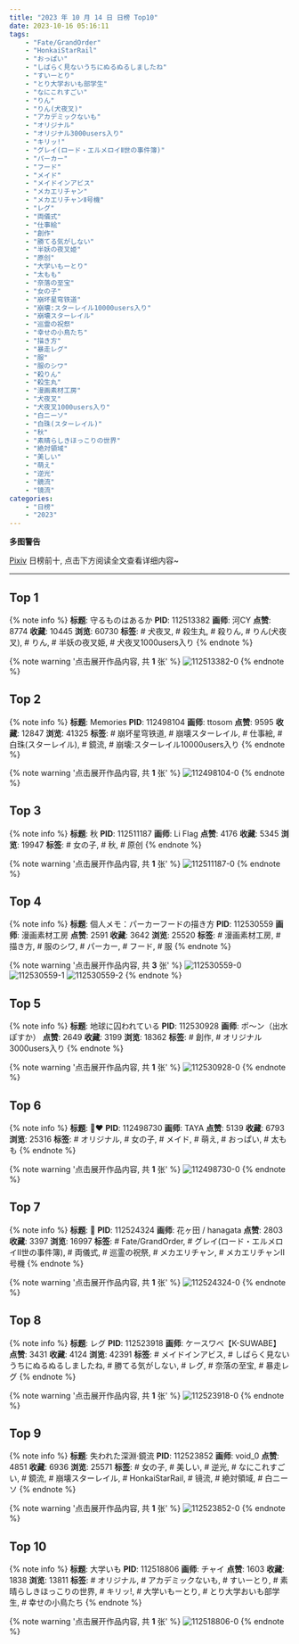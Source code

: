 ```yaml
---
title: "2023 年 10 月 14 日 日榜 Top10"
date: 2023-10-16 05:16:11
tags:
    - "Fate/GrandOrder"
    - "HonkaiStarRail"
    - "おっぱい"
    - "しばらく見ないうちにぬるぬるしましたね"
    - "すいーとり"
    - "とり大学おいも部学生"
    - "なにこれすごい"
    - "りん"
    - "りん(犬夜叉)"
    - "アカデミックないも"
    - "オリジナル"
    - "オリジナル3000users入り"
    - "キリッ!"
    - "グレイ(ロード・エルメロイⅡ世の事件簿)"
    - "パーカー"
    - "フード"
    - "メイド"
    - "メイドインアビス"
    - "メカエリチャン"
    - "メカエリチャンⅡ号機"
    - "レグ"
    - "両儀式"
    - "仕事絵"
    - "創作"
    - "勝てる気がしない"
    - "半妖の夜叉姫"
    - "原创"
    - "大学いもーとり"
    - "太もも"
    - "奈落の至宝"
    - "女の子"
    - "崩坏星穹铁道"
    - "崩壊:スターレイル10000users入り"
    - "崩壊スターレイル"
    - "巡霊の祝祭"
    - "幸せの小鳥たち"
    - "描き方"
    - "暴走レグ"
    - "服"
    - "服のシワ"
    - "殺りん"
    - "殺生丸"
    - "漫画素材工房"
    - "犬夜叉"
    - "犬夜叉1000users入り"
    - "白ニーソ"
    - "白珠(スターレイル)"
    - "秋"
    - "素晴らしきほっこりの世界"
    - "絶対領域"
    - "美しい"
    - "萌え"
    - "逆光"
    - "鏡流"
    - "镜流"
categories:
    - "日榜"
    - "2023"
---
```


<i class="fa fa-triangle-exclamation"></i>**多图警告**<i class="fa fa-triangle-exclamation"></i>

[Pixiv](https://www.pixiv.net/) 日榜前十, 点击下方阅读全文查看详细内容~

<!-- more -->

---

## Top 1

{% note info %}
**标题**: 守るものはあるか
**PID**: 112513382 **画师**: 河CY
**点赞**: 8774 **收藏**: 10445 **浏览**: 60730
**标签**: # 犬夜叉, # 殺生丸, # 殺りん, # りん(犬夜叉), # りん, # 半妖の夜叉姫, # 犬夜叉1000users入り
{% endnote %}

{% note warning '点击展开作品内容, 共 **1** 张' %}
![112513382-0](https://i.pixiv.re/img-original/img/2023/10/13/17/59/25/112513382_p0.jpg)
{% endnote %}

## Top 2

{% note info %}
**标题**: Memories
**PID**: 112498104 **画师**: ttosom
**点赞**: 9595 **收藏**: 12847 **浏览**: 41325
**标签**: # 崩坏星穹铁道, # 崩壊スターレイル, # 仕事絵, # 白珠(スターレイル), # 鏡流, # 崩壊:スターレイル10000users入り
{% endnote %}

{% note warning '点击展开作品内容, 共 **1** 张' %}
![112498104-0](https://i.pixiv.re/img-original/img/2023/10/13/00/00/13/112498104_p0.jpg)
{% endnote %}

## Top 3

{% note info %}
**标题**: 秋
**PID**: 112511187 **画师**: Li Flag
**点赞**: 4176 **收藏**: 5345 **浏览**: 19947
**标签**: # 女の子, # 秋, # 原创
{% endnote %}

{% note warning '点击展开作品内容, 共 **1** 张' %}
![112511187-0](https://i.pixiv.re/img-original/img/2023/10/13/15/47/52/112511187_p0.jpg)
{% endnote %}

## Top 4

{% note info %}
**标题**: 個人メモ：パーカーフードの描き方
**PID**: 112530559 **画师**: 漫画素材工房
**点赞**: 2591 **收藏**: 3642 **浏览**: 25520
**标签**: # 漫画素材工房, # 描き方, # 服のシワ, # パーカー, # フード, # 服
{% endnote %}

{% note warning '点击展开作品内容, 共 **3** 张' %}
![112530559-0](https://i.pixiv.re/img-original/img/2023/10/14/07/00/11/112530559_p0.jpg)
![112530559-1](https://i.pixiv.re/img-original/img/2023/10/14/07/00/11/112530559_p1.jpg)
![112530559-2](https://i.pixiv.re/img-original/img/2023/10/14/07/00/11/112530559_p2.jpg)
{% endnote %}

## Top 5

{% note info %}
**标题**: 地球に囚われている
**PID**: 112530928 **画师**: ポ～ン（出水ぽすか）
**点赞**: 2649 **收藏**: 3199 **浏览**: 18362
**标签**: # 創作, # オリジナル3000users入り
{% endnote %}

{% note warning '点击展开作品内容, 共 **1** 张' %}
![112530928-0](https://i.pixiv.re/img-original/img/2023/10/14/07/30/00/112530928_p0.jpg)
{% endnote %}

## Top 6

{% note info %}
**标题**: 🖤❤️
**PID**: 112498730 **画师**: TAYA
**点赞**: 5139 **收藏**: 6793 **浏览**: 25316
**标签**: # オリジナル, # 女の子, # メイド, # 萌え, # おっぱい, # 太もも
{% endnote %}

{% note warning '点击展开作品内容, 共 **1** 张' %}
![112498730-0](https://i.pixiv.re/img-original/img/2023/10/13/00/14/32/112498730_p0.jpg)
{% endnote %}

## Top 7

{% note info %}
**标题**: 🏯
**PID**: 112524324 **画师**: 花ヶ田 / hanagata
**点赞**: 2803 **收藏**: 3397 **浏览**: 16997
**标签**: # Fate/GrandOrder, # グレイ(ロード・エルメロイⅡ世の事件簿), # 両儀式, # 巡霊の祝祭, # メカエリチャン, # メカエリチャンⅡ号機
{% endnote %}

{% note warning '点击展开作品内容, 共 **1** 张' %}
![112524324-0](https://i.pixiv.re/img-original/img/2023/10/14/00/05/54/112524324_p0.png)
{% endnote %}

## Top 8

{% note info %}
**标题**: レグ
**PID**: 112523918 **画师**: ケースワベ【K-SUWABE】
**点赞**: 3431 **收藏**: 4124 **浏览**: 42391
**标签**: # メイドインアビス, # しばらく見ないうちにぬるぬるしましたね, # 勝てる気がしない, # レグ, # 奈落の至宝, # 暴走レグ
{% endnote %}

{% note warning '点击展开作品内容, 共 **1** 张' %}
![112523918-0](https://i.pixiv.re/img-original/img/2023/10/14/00/00/29/112523918_p0.jpg)
{% endnote %}

## Top 9

{% note info %}
**标题**: 失われた深淵·鏡流
**PID**: 112523852 **画师**: void_0
**点赞**: 4851 **收藏**: 6936 **浏览**: 25571
**标签**: # 女の子, # 美しい, # 逆光, # なにこれすごい, # 鏡流, # 崩壊スターレイル, # HonkaiStarRail, # 镜流, # 絶対領域, # 白ニーソ
{% endnote %}

{% note warning '点击展开作品内容, 共 **1** 张' %}
![112523852-0](https://i.pixiv.re/img-original/img/2023/10/14/00/00/16/112523852_p0.jpg)
{% endnote %}

## Top 10

{% note info %}
**标题**: 大学いも
**PID**: 112518806 **画师**: チャイ
**点赞**: 1603 **收藏**: 1838 **浏览**: 13811
**标签**: # オリジナル, # アカデミックないも, # すいーとり, # 素晴らしきほっこりの世界, # キリッ!, # 大学いもーとり, # とり大学おいも部学生, # 幸せの小鳥たち
{% endnote %}

{% note warning '点击展开作品内容, 共 **1** 张' %}
![112518806-0](https://i.pixiv.re/img-original/img/2023/10/13/21/19/05/112518806_p0.png)
{% endnote %}
